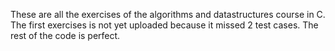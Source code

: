 These are all the exercises of the algorithms and datastructures course in C. The first exercises is not yet uploaded because it missed 2 test cases. The rest of the code is perfect.
